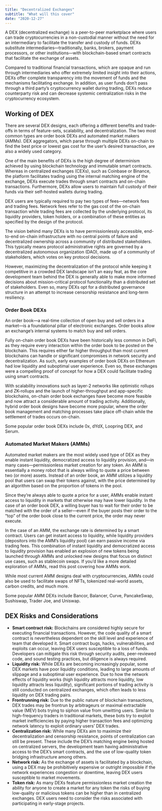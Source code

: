 ```yaml
---
title: "Decentralized Exchanges"
subtitle: "What will this cover"
date: "2020-12-27"
---
```





A DEX (decentralized exchange) is a peer-to-peer marketplace where users can trade cryptocurrencies in a non-custodial manner without the need for an intermediary to facilitate the transfer and custody of funds. DEXs substitute intermediaries—traditionally, banks, brokers, payment processors, or other institutions—with blockchain-based smart contracts that facilitate the exchange of assets. 

Compared to traditional financial transactions, which are opaque and run through intermediaries who offer extremely limited insight into their actions, DEXs offer complete transparency into the movement of funds and the mechanisms facilitating exchange. In addition, as user funds don’t pass through a third party’s cryptocurrency wallet during trading, DEXs reduce counterparty risk and can decrease systemic centralization risks in the cryptocurrency ecosystem.

## Working of DEX

There are several DEX designs, each offering a different benefits and trade-offs in terms of feature-sets, scalability, and decentralization. The two most common types are order book DEXs and automated market makers (AMMs). DEX aggregators, which parse through multiple DEXs on-chain to find the best price or lowest gas cost for the user’s desired transaction, are also a widely used category.

One of the main benefits of DEXs is the high degree of determinism achieved by using blockchain technology and immutable smart contracts. Whereas in centralized exchanges (CEXs), such as Coinbase or Binance, the platform facilitates trading using the internal matching engine of the exchange, DEXs execute trades through smart contracts and on-chain transactions. Furthermore, DEXs allow users to maintain full custody of their funds via their self-hosted wallets during trading.

DEX users are typically required to pay two types of fees—network fees and trading fees. Network fees refer to the gas cost of the on-chain transaction while trading fees are collected by the underlying protocol, its liquidity providers, token holders, or a combination of these entities as specified by the design of the protocol.

The vision behind many DEXs is to have permissionlessly accessible, end-to-end on-chain infrastructure with no central points of failure and decentralized ownership across a community of distributed stakeholders. This typically means protocol administrative rights are governed by a decentralized autonomous organization (DAO), made up of a community of stakeholders, which votes on key protocol decisions. 

However, maximizing the decentralization of the protocol while keeping it competitive in a crowded DEX landscape isn’t an easy feat, as the core development team behind the DEX is generally able to make more informed decisions about mission-critical protocol functionality than a distributed set of stakeholders. Even so, many DEXs opt for a distributed governance structure in an attempt to increase censorship resistance and long-term resiliency.

### Order Book DEXs

An order book—a real-time collection of open buy and sell orders in a market—is a foundational pillar of electronic exchanges. Order books allow an exchange’s internal systems to match buy and sell orders.

Fully on-chain order book DEXs have been historically less common in DeFi, as they require every interaction within the order book to be posted on the blockchain. This requires either far higher throughput than most current blockchains can handle or significant compromises in network security and decentralization. As such, early examples of order book DEXs on Ethereum had low liquidity and suboptimal user experience. Even so, these exchanges were a compelling proof of concept for how a DEX could facilitate trading using smart contracts. 

With scalability innovations such as layer-2 networks like optimistic rollups and ZK-rollups and the launch of higher-throughput and app-specific blockchains, on-chain order book exchanges have become more feasible and now attract a considerable amount of trading activity. Additionally, hybrid order book designs have become more popular, where the order book management and matching processes take place off-chain while the settlement of trades occurs on-chain.  

Some popular order book DEXs include 0x, dYdX, Loopring DEX, and Serum.

### Automated Market Makers (AMMs)
Automated market makers are the most widely used type of DEX as they enable instant liquidity, democratized access to liquidity provision, and—in many cases—permissionless market creation for any token. An AMM is essentially a money robot that is always willing to quote a price between two (or more) assets. Instead of an order book, an AMM utilizes a liquidity pool that users can swap their tokens against, with the price determined by an algorithm based on the proportion of tokens in the pool.

Since they’re always able to quote a price for a user, AMMs enable instant access to liquidity in markets that otherwise may have lower liquidity. In the case of an order book DEX, a willing buyer has to wait for their order to be matched with the order of a seller—even if the buyer posts their order to the “top” of the order book close to the current price, the order may never execute. 

In the case of an AMM, the exchange rate is determined by a smart contract. Users can get instant access to liquidity, while liquidity providers (depositors into the AMM’s liquidity pool) can earn passive income via trading fees. This combination of instant liquidity and democratized access to liquidity provision has enabled an explosion of new tokens being launched through AMMs and unlocked new designs that focus on distinct use cases, such as stablecoin swaps. If you’d like a more detailed exploration of AMMs, read this post covering how AMMs work.

While most current AMM designs deal with cryptocurrencies, AMMs could also be used to facilitate swaps of NFTs, tokenized real-world assets, carbon credits, and much more.

Some popular AMM DEXs include Bancor, Balancer, Curve, PancakeSwap, Sushiswap, Trader Joe, and Uniswap.



## DEX Risks and Considerations

- **Smart contract risk:** Blockchains are considered highly secure for executing financial transactions. However, the code quality of a smart contract is nevertheless dependent on the skill level and experience of team that developed it. Smart contract bugs, hacks, vulnerabilities, and exploits can occur, leaving DEX users susceptible to a loss of funds. Developers can mitigate this risk through security audits, peer-reviewed code, and sound testing practices, but diligence is always required.
- **Liquidity risk:** While DEXs are becoming increasingly popular, some DEX markets have poor liquidity conditions, leading to large amounts of slippage and a suboptimal user experience. Due to how the network effects of liquidity works (high liquidity attracts more liquidity, low liquidity attracts less liquidity), significant portions of trading activity is still conducted on centralized exchanges, which often leads to less liquidity on DEX trading pairs.
- **Frontrunning risk:** Due to the public nature of blockchain transactions, DEX trades may be frontrun by arbitrageurs or maximal extractable value (MEV) bots trying to siphon value from unwitting users. Similar to high-frequency traders in traditional markets, these bots try to exploit market inefficiencies by paying higher transaction fees and optimizing network latency to exploit ordinary users’ DEX trades.
- **Centralization risk:** While many DEXs aim to maximize their decentralization and censorship resistance, points of centralization can still be present. These include the DEX’s matching engine being hosted on centralized servers, the development team having administrative access to the DEX’s smart contracts, and the use of low-quality token bridging infrastructure among others.
- **Network risk:** As the exchange of assets is facilitated by a blockchain, using a DEX may be prohibitively expensive or outright impossible if the network experiences congestion or downtime, leaving DEX users susceptible to market movements.
- **Token risk:** As many DEXs feature permissionless market creation the ability for anyone to create a market for any token the risks of buying low-quality or malicious tokens can be higher than in centralized exchanges. DEX users need to consider the risks associated with participating in early-stage projects.